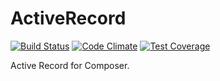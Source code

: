ActiveRecord
=====================

[![Build Status](https://travis-ci.org/Thruio/ActiveRecord.svg?branch=master)](https://travis-ci.org/Thruio/ActiveRecord) [![Code Climate](https://codeclimate.com/github/Thruio/ActiveRecord/badges/gpa.svg)](https://codeclimate.com/github/Thruio/ActiveRecord) [![Test Coverage](https://codeclimate.com/github/Thruio/ActiveRecord/badges/coverage.svg)](https://codeclimate.com/github/Thruio/ActiveRecord)

Active Record for Composer.
